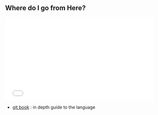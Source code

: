 ## Where do I go from Here?

 <iframe src="//giphy.com/embed/eij3Aplt9hquI?html5=true" width="480" height="270" frameBorder="0" class="giphy-embed" allowFullScreen></iframe>

- [git book](https://basarat.gitbooks.io/typescript/content/docs/iterators.html) : in depth guide to the language
  